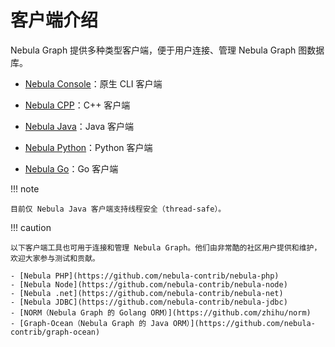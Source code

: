 # 客户端介绍

Nebula Graph 提供多种类型客户端，便于用户连接、管理 Nebula Graph 图数据库。

- [Nebula Console](../nebula-console.md)：原生 CLI 客户端

- [Nebula CPP](3.nebula-cpp-client.md)：C++ 客户端

- [Nebula Java](4.nebula-java-client.md)：Java 客户端

- [Nebula Python](5.nebula-python-client.md)：Python 客户端

- [Nebula Go](6.nebula-go-client.md)：Go 客户端

!!! note

    目前仅 Nebula Java 客户端支持线程安全（thread-safe）。


!!! caution

    以下客户端工具也可用于连接和管理 Nebula Graph。他们由非常酷的社区用户提供和维护，欢迎大家参与测试和贡献。
    
    - [Nebula PHP](https://github.com/nebula-contrib/nebula-php) 
    - [Nebula Node](https://github.com/nebula-contrib/nebula-node)
    - [Nebula .net](https://github.com/nebula-contrib/nebula-net)
    - [Nebula JDBC](https://github.com/nebula-contrib/nebula-jdbc)
    - [NORM（Nebula Graph 的 Golang ORM）](https://github.com/zhihu/norm)
    - [Graph-Ocean（Nebula Graph 的 Java ORM）](https://github.com/nebula-contrib/graph-ocean)
